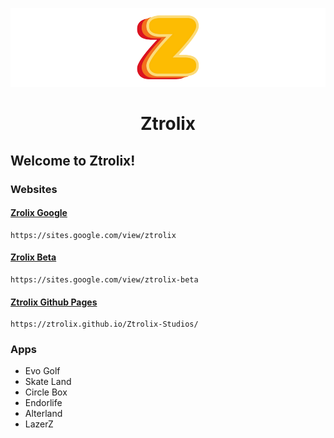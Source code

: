 <p align="center">
  <picture align="center">
    <source media="(prefers-color-scheme: dark)" srcset="https://github.com/Ztrolix/Ztrolix/blob/main/LogoG.png">
    <source media="(prefers-color-scheme: light)" srcset="https://github.com/Ztrolix/Ztrolix/blob/main/LogoG.png">
    <img alt="Ztrolix GitHub Logo" src="https://github.com/Ztrolix/Ztrolix/blob/main/LogoG.png">
  </picture>
</p>

<p align="center">
  <h1 align="center">Ztrolix</h1>
</p>

## Welcome to Ztrolix!

### Websites

#### [Zrolix Google](https://sites.google.com/view/ztrolix)
    https://sites.google.com/view/ztrolix
#### [Zrolix Beta](https://sites.google.com/view/ztrolix-beta)
    https://sites.google.com/view/ztrolix-beta
#### [Ztrolix Github Pages](https://ztrolix.github.io/Ztrolix-Studios/)
    https://ztrolix.github.io/Ztrolix-Studios/

### Apps

- Evo Golf
- Skate Land
- Circle Box
- Endorlife
- Alterland
- LazerZ
